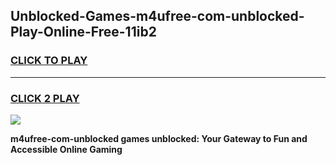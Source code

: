 
## Unblocked-Games-m4ufree-com-unblocked-Play-Online-Free-11ib2
<h3>
<a href="https://premium76.site?title=m4ufree-com-unblocked&ref=26A">CLICK TO PLAY</a></h3>
<hr>

<h3>
<a href="https://premium76.site?title=m4ufree-com-unblocked&ref=26A">CLICK 2 PLAY</a>
  
</h3>

<a href="https://premium76.site?title=m4ufree-com-unblocked&ref=26A"><img src="https://clearcache.store/games.png"></a>


**m4ufree-com-unblocked games unblocked: Your Gateway to Fun and Accessible Online Gaming**
